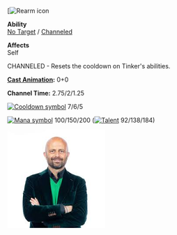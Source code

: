 [![Rearm icon](https://static.wikia.nocookie.net/dota2_gamepedia/images/c/cd/Rearm_icon.png/revision/latest?cb=20111006074052)

**Ability**  
[No Target](https://dota2.fandom.com/wiki/Abilities#No_Target "Abilities") / [Channeled](https://dota2.fandom.com/wiki/Channeled "Channeled")

**Affects**  
Self

CHANNELED - Resets the cooldown on Tinker's abilities.

**[Cast Animation](https://dota2.fandom.com/wiki/Cast_Animation "Cast Animation"):** 0+0

**Channel Time:** 2.75/2/1.25

[![Cooldown symbol](https://static.wikia.nocookie.net/dota2_gamepedia/images/b/b7/Cooldown_symbol.png/revision/latest?cb=20180323111726)](https://dota2.fandom.com/wiki/Cooldown "Cooldown") 7/6/5

[![Mana symbol](https://static.wikia.nocookie.net/dota2_gamepedia/images/f/f3/Mana_symbol.png/revision/latest?cb=20180323111807)](https://dota2.fandom.com/wiki/Mana "Mana") 100/150/200 ([![Talent](https://static.wikia.nocookie.net/dota2_gamepedia/images/c/cd/Talent_tree_symbol.png/revision/latest/scale-to-width-down/17?cb=20230824194818)](https://dota2.fandom.com/wiki/Talents "Talent") 92/138/184)

![goat](goat.jpeg)